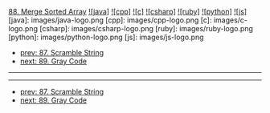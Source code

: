 [88. Merge Sorted Array](https://leetcode.com/problems/merge-sorted-array/)
[![java]](https://github.com/leetcode-study-group/leetcode-java-solutions/blob/master/088-merge-sorted-array.md)
[![cpp]](https://github.com/leetcode-study-group/leetcode-cpp-solutions/blob/master/088-merge-sorted-array.md)
[![c]](https://github.com/leetcode-study-group/leetcode-c-solutions/blob/master/088-merge-sorted-array.md)
[![csharp]](https://github.com/leetcode-study-group/leetcode-csharp-solutions/blob/master/088-merge-sorted-array.md)
[![ruby]](https://github.com/leetcode-study-group/leetcode-ruby-solutions/blob/master/088-merge-sorted-array.md)
[![python]](https://github.com/leetcode-study-group/leetcode-python-solutions/blob/master/088-merge-sorted-array.md)
[![js]](https://github.com/leetcode-study-group/leetcode-js-solutions/blob/master/088-merge-sorted-array.md)
[java]: images/java-logo.png
[cpp]: images/cpp-logo.png
[c]: images/c-logo.png
[csharp]: images/csharp-logo.png
[ruby]: images/ruby-logo.png
[python]: images/python-logo.png
[js]: images/js-logo.png

- [prev: 87. Scramble String](087-scramble-string.md)
- [next: 89. Gray Code](089-gray-code.md)

---


---

- [prev: 87. Scramble String](087-scramble-string.md)
- [next: 89. Gray Code](089-gray-code.md)
